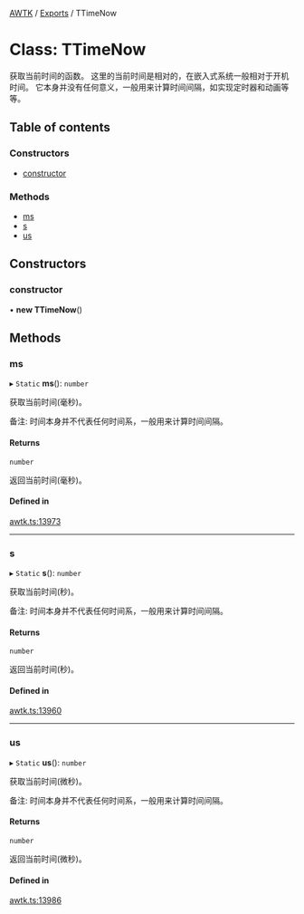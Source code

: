 [AWTK](../README.md) / [Exports](../modules.md) / TTimeNow

# Class: TTimeNow

获取当前时间的函数。
这里的当前时间是相对的，在嵌入式系统一般相对于开机时间。
它本身并没有任何意义，一般用来计算时间间隔，如实现定时器和动画等等。

## Table of contents

### Constructors

- [constructor](TTimeNow.md#constructor)

### Methods

- [ms](TTimeNow.md#ms)
- [s](TTimeNow.md#s)
- [us](TTimeNow.md#us)

## Constructors

### constructor

• **new TTimeNow**()

## Methods

### ms

▸ `Static` **ms**(): `number`

获取当前时间(毫秒)。

备注: 时间本身并不代表任何时间系，一般用来计算时间间隔。

#### Returns

`number`

返回当前时间(毫秒)。

#### Defined in

[awtk.ts:13973](https://github.com/zlgopen/awtk-binding/blob/527f1f8/tools/code_gen/js/output/awtk.ts#L13973)

___

### s

▸ `Static` **s**(): `number`

获取当前时间(秒)。

备注: 时间本身并不代表任何时间系，一般用来计算时间间隔。

#### Returns

`number`

返回当前时间(秒)。

#### Defined in

[awtk.ts:13960](https://github.com/zlgopen/awtk-binding/blob/527f1f8/tools/code_gen/js/output/awtk.ts#L13960)

___

### us

▸ `Static` **us**(): `number`

获取当前时间(微秒)。

备注: 时间本身并不代表任何时间系，一般用来计算时间间隔。

#### Returns

`number`

返回当前时间(微秒)。

#### Defined in

[awtk.ts:13986](https://github.com/zlgopen/awtk-binding/blob/527f1f8/tools/code_gen/js/output/awtk.ts#L13986)
